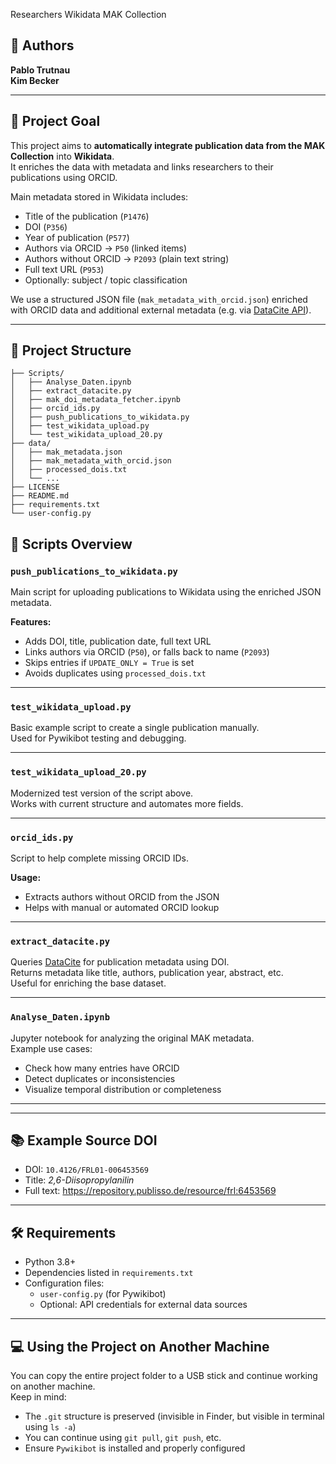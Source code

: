  Researchers Wikidata MAK Collection

## 👥 Authors  
**Pablo Trutnau**  
**Kim Becker**

---

## 🎯 Project Goal

This project aims to **automatically integrate publication data from the MAK Collection** into **Wikidata**.  
It enriches the data with metadata and links researchers to their publications using ORCID.

Main metadata stored in Wikidata includes:
- Title of the publication (`P1476`)
- DOI (`P356`)
- Year of publication (`P577`)
- Authors via ORCID → `P50` (linked items)
- Authors without ORCID → `P2093` (plain text string)
- Full text URL (`P953`)
- Optionally: subject / topic classification

We use a structured JSON file (`mak_metadata_with_orcid.json`) enriched with ORCID data and additional external metadata (e.g. via [DataCite API](https://api.datacite.org/)).

---

## 📁 Project Structure
```
├── Scripts/
│   ├── Analyse_Daten.ipynb
│   ├── extract_datacite.py
│   ├── mak_doi_metadata_fetcher.ipynb
│   ├── orcid_ids.py
│   ├── push_publications_to_wikidata.py
│   ├── test_wikidata_upload.py
│   └── test_wikidata_upload_20.py
├── data/
│   ├── mak_metadata.json
│   ├── mak_metadata_with_orcid.json
│   ├── processed_dois.txt
│   └── ...
├── LICENSE
├── README.md
├── requirements.txt
└── user-config.py
```


## 🧪 Scripts Overview

### `push_publications_to_wikidata.py`
Main script for uploading publications to Wikidata using the enriched JSON metadata.

**Features:**
- Adds DOI, title, publication date, full text URL
- Links authors via ORCID (`P50`), or falls back to name (`P2093`)
- Skips entries if `UPDATE_ONLY = True` is set
- Avoids duplicates using `processed_dois.txt`

---

### `test_wikidata_upload.py`  
Basic example script to create a single publication manually.  
Used for Pywikibot testing and debugging.

---

### `test_wikidata_upload_20.py`  
Modernized test version of the script above.  
Works with current structure and automates more fields.

---

### `orcid_ids.py`  
Script to help complete missing ORCID IDs.

**Usage:**
- Extracts authors without ORCID from the JSON
- Helps with manual or automated ORCID lookup

---

### `extract_datacite.py`  
Queries [DataCite](https://api.datacite.org/) for publication metadata using DOI.  
Returns metadata like title, authors, publication year, abstract, etc.  
Useful for enriching the base dataset.

---

### `Analyse_Daten.ipynb`  
Jupyter notebook for analyzing the original MAK metadata.  
Example use cases:
- Check how many entries have ORCID
- Detect duplicates or inconsistencies
- Visualize temporal distribution or completeness

---

---

## 📚 Example Source DOI

- DOI: `10.4126/FRL01-006453569`
- Title: *2,6-Diisopropylanilin*
- Full text: https://repository.publisso.de/resource/frl:6453569

---

## 🛠️ Requirements

- Python 3.8+
- Dependencies listed in `requirements.txt`
- Configuration files:
  - `user-config.py` (for Pywikibot)
  - Optional: API credentials for external data sources

---

## 💻 Using the Project on Another Machine

You can copy the entire project folder to a USB stick and continue working on another machine.  
Keep in mind:
- The `.git` structure is preserved (invisible in Finder, but visible in terminal using `ls -a`)
- You can continue using `git pull`, `git push`, etc.
- Ensure `Pywikibot` is installed and properly configured
